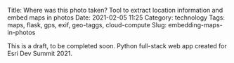 Title: Where was this photo taken? Tool to extract location information and embed maps in photos
Date: 2021-02-05 11:25
Category: technology
Tags: maps, flask, gps, exif, geo-taggs, cloud-compute
Slug: embedding-maps-in-photos

This is a draft, to be completed soon.
Python full-stack web app created for Esri Dev Summit 2021.